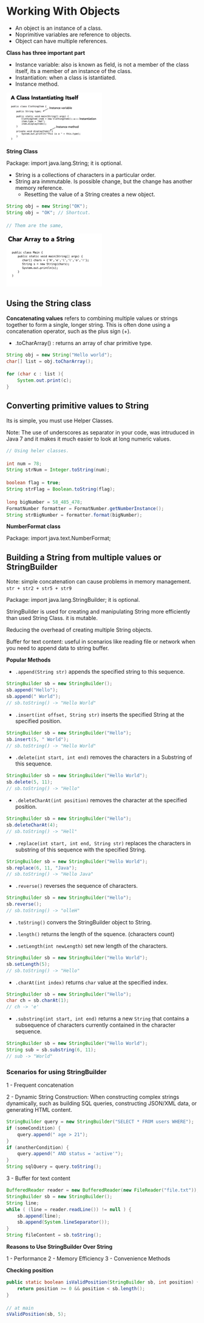 # Working With Objects

- An object is an instance of a class.
- Noprimitive variables are reference to objects.
- Object can have multiple references. 

**Class has three important part**

- Instance variable: also is known as field, is not a member of the class itself, its a member of an instance of the class.
- Instantiation: when a class is istantiated.
- Instance method.

<img src="img/java-classes-part.png" width="50%">

**String Class**

Package: import java.lang.String; it is optional.

- String is a collections of characters in a particular order.
- String ara inmmutable. Is possible change, but the change has another memory reference. 
    - Resetting the value of a String creates a new object. 

```java
String obj = new String("OK");
String obj = "OK"; // Shortcut.

// Them are the same, 

```

<img src="img/string-class.png" width="50%">

## Using the String class

**Concatenating values** refers to combining multiple values or strings together to form a single, longer string. This is often done using a concatenation operator, such as the plus sign (+).

- .toCharArray() : returns an array of char primitive type.

```java
String obj = new String("Hello world");
char[] list = obj.toCharArray();

for (char c : list ){
    System.out.print(c);
}
```

## Converting primitive values to String

Its is simple, you must use Helper Classes.

Note: The use of underscores as separator in your code, was intruduced in Java 7 and it makes it much easier to look at long numeric values. 

```java
// Using heler classes.

int num = 78;
String strNum = Integer.toString(num);

boolean flag = true;
String strFlag = Boolean.toString(flag);

long bigNumber = 58_485_478;
FormatNumber formatter = FormatNumber.getNumberInstance();
String strBigNumber = formatter.format(bigNumber);

```

**NumberFormat class**

Package: import java.text.NumberFormat;

## Building a String from multiple values or StringBuilder

Note: simple concatenation can cause problems in memory management. ```str + str2 + str5 + str9```

Package: import java.lang.StringBuilder; it is optional.

StringBuilder is used for creating and manipulating String more efficiently than used String Class. it is mutable. 

Reducing the overhead of creating multiple String objects. 

Buffer for text content: useful in scenarios like reading file or network when you need to append data to string buffer.

**Popular Methods**

- ```.append(String str)``` appends the specified string to this sequence.

```java
StringBuilder sb = new StringBuilder();
sb.append("Hello");
sb.append(" World");
// sb.toString() -> "Hello World"
```

- ```.insert(int offset, String str)``` inserts the specified String at the specified position.

```java
StringBuilder sb = new StringBuilder("Hello");
sb.insert(5, " World");
// sb.toString() -> "Hello World"
```

- ```.delete(int start, int end)``` removes the characters in a Substring of this sequence. 

```java
StringBuilder sb = new StringBuilder("Hello World");
sb.delete(5, 11);
// sb.toString() -> "Hello"
```

- ```.deleteCharAt(int position)``` removes the character at the specified position.

```java
StringBuilder sb = new StringBuilder("Hello");
sb.deleteCharAt(4);
// sb.toString() -> "Hell"
```

- ```.replace(int start, int end, String str)``` replaces the characters in substring of this sequence with the specified String.

```java
StringBuilder sb = new StringBuilder("Hello World");
sb.replace(6, 11, "Java");
// sb.toString() -> "Hello Java"
```

- ```.reverse()``` reverses the sequence of characters.

```java
StringBuilder sb = new StringBuilder("Hello");
sb.reverse();
// sb.toString() -> "olleH"
```

- ```.toString()``` convers the StringBuilder object to String.
- ```.length()``` returns the length of the squence. (characters count)

- ```.setLength(int newLength)``` set new length of the characters.

```java
StringBuilder sb = new StringBuilder("Hello World");
sb.setLength(5);
// sb.toString() -> "Hello"

```

- ```.charAt(int index)``` returns ```char``` value at the specified index.

```java
StringBuilder sb = new StringBuilder("Hello");
char ch = sb.charAt(1);
// ch -> 'e'
```

- ```.substring(int start, int end)``` returns a new ```String``` that contains a subsequence of characters currently contained in the character sequence. 

```java
StringBuilder sb = new StringBuilder("Hello World");
String sub = sb.substring(6, 11);
// sub -> "World"
```

### Scenarios for using StringBuilder

1 - Frequent concatenation 

2 - Dynamic String Construction: When constructing complex strings dynamically, such as building SQL queries, constructing JSON/XML data, or generating HTML content.

```java
StringBuilder query = new StringBuilder("SELECT * FROM users WHERE");
if (someCondition) {
    query.append(" age > 21");
}
if (anotherCondition) {
    query.append(" AND status = 'active'");
}
String sqlQuery = query.toString();
```

3 - Buffer for text content

```java
BufferedReader reader = new BufferedReader(new FileReader("file.txt"));
StringBuilder sb = new StringBuilder();
String line;
while ( (line = reader.readLine()) != null ) {
    sb.append(line);
    sb.append(System.lineSeparator());
}
String fileContent = sb.toString();
```

**Reasons to Use StringBuilder Over String**

1 - Performance
2 - Memory Efficiency 
3 - Convenience Methods

**Checking position**

```java
public static boolean isValidPosition(StringBuilder sb, int position) {
    return position >= 0 && position < sb.length();
}

// at main
sValidPosition(sb, 5);
```